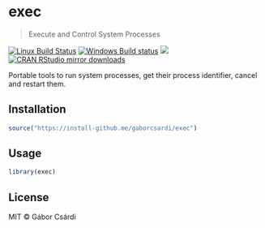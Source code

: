 


# exec

> Execute and Control System Processes

[![Linux Build Status](https://travis-ci.org/gaborcsardi/exec.svg?branch=master)](https://travis-ci.org/gaborcsardi/exec)
[![Windows Build status](https://ci.appveyor.com/api/projects/status/github/gaborcsardi/exec?svg=true)](https://ci.appveyor.com/project/gaborcsardi/exec)
[![](http://www.r-pkg.org/badges/version/exec)](http://www.r-pkg.org/pkg/exec)
[![CRAN RStudio mirror downloads](http://cranlogs.r-pkg.org/badges/exec)](http://www.r-pkg.org/pkg/exec)


Portable tools to run system processes, get their process identifier,
cancel and restart them.

## Installation


```r
source("https://install-github.me/gaborcsardi/exec")
```

## Usage


```r
library(exec)
```

## License

MIT © Gábor Csárdi
